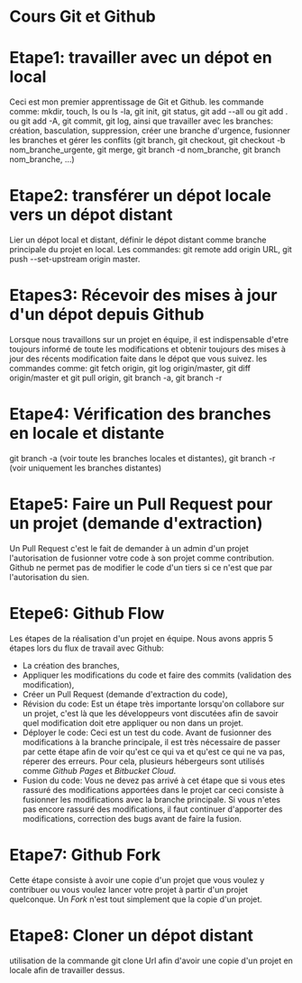 # Cours Git et Github

# Etape1: travailler avec un dépot en local
Ceci est mon premier apprentissage de Git et Github. les commande comme: mkdir, touch, ls ou ls -la, git init, git status, git add --all ou git add . ou git add -A, git commit, git log, ainsi que travailler avec les branches: création, basculation, suppression, créer une branche d'urgence, fusionner les branches et gérer les conflits (git branch, git checkout, git checkout -b nom_branche_urgente, git merge, git branch -d nom_branche, git branch nom_branche, ...)
# Etape2: transférer un dépot locale vers un dépot distant
Lier un dépot local et distant, définir le dépot distant comme branche principale du projet en local. Les commandes: git remote add origin URL, git push --set-upstream origin master.
# Etapes3: Récevoir des mises à jour d'un dépot depuis Github
Lorsque nous travaillons sur un projet en équipe, il est indispensable d'etre toujours informé de toute les modifications et obtenir toujours des mises à jour des récents modification faite dans le dépot que vous suivez. les commandes comme: git fetch origin, git log origin/master, git diff origin/master et git pull origin, git branch -a, git branch -r
# Etape4: Vérification des branches en locale et distante
git branch -a (voir toute les branches locales et distantes), git branch -r (voir uniquement les branches distantes)
# Etape5: Faire un Pull Request pour un projet  (demande d'extraction)
Un Pull Request c'est le fait de demander à un admin d'un projet l'autorisation de fusionner votre code à son projet comme contribution. Github ne permet pas de modifier le code d'un tiers si ce n'est que par l'autorisation du sien.
# Etepe6: Github Flow
Les étapes de la réalisation d'un projet en équipe. Nous avons appris 5 étapes lors du flux de travail avec Github:
- La création des branches,
- Appliquer les modifications du code et faire des commits (validation des modification),
- Créer un Pull Request (demande d'extraction du code),
- Révision du code: Est un étape très importante lorsqu'on collabore sur un projet, c'est là que les développeurs vont discutées afin de savoir quel modification doit etre appliquer ou non dans un projet.
- Déployer le code: Ceci est un test du code. Avant de fusionner des modifications à la branche principale, il est très nécessaire de passer par cette étape afin de voir qu'est ce qui va et qu'est ce qui ne va pas, réperer des erreurs. Pour cela, plusieurs hébergeurs sont utilisés comme *Github Pages* et *Bitbucket Cloud*.
- Fusion du code: Vous ne devez pas arrivé à cet étape que si vous etes rassuré des modifications apportées dans le projet car ceci consiste à fusionner les modifications avec la branche principale. Si vous n'etes pas encore rassuré des modifications, il faut continuer d'apporter des modifications, correction des bugs avant de faire la fusion.
# Etape7: Github Fork
Cette étape consiste à avoir une copie d'un projet que vous voulez y contribuer ou vous voulez lancer votre projet à partir d'un projet quelconque. Un *Fork* n'est tout simplement que la copie d'un projet.
# Etape8: Cloner un dépot distant
utilisation de la commande git clone Url afin d'avoir une copie d'un projet en locale afin de travailler dessus.